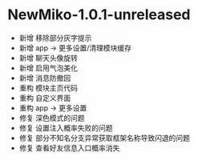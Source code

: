 # NewMiko-1.0.1-unreleased

- 新增 移除部分灰字提示
- 新增 app -> 更多设置/清理模块缓存
- 新增 聊天头像旋转
- 新增 启用气泡美化
- 新增 消息防撤回
- 重构 模块主页代码
- 重构 自定义界面
- 重构 app -> 更多设置
- 修复 深色模式的问题
- 修复 设置注入概率失败的问题
- 修复 部分不知名分支异常获取框架名称导致闪退的问题
- 修复 查看好友信息入口概率消失